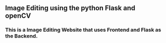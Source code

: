 ## Image Editing using the python Flask and openCV 
### This is a Image Editing Website that uses Frontend and Flask as the Backend.
